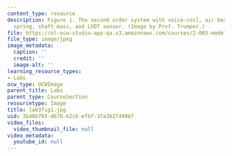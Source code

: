 ```yaml
---
content_type: resource
description: Figure 1. The second order system with voice-coil, air bearings, adjustable
  spring, shaft mass, and LVDT sensor. (Image by Prof. Trumper.)
file: https://ol-ocw-studio-app-qa.s3.amazonaws.com/courses/2-003-modeling-dynamics-and-control-i-spring-2005/3b40b703d67062c6efbf37a3b2f4996f_lab3fig1.jpg
file_type: image/jpeg
image_metadata:
  caption: ''
  credit: ''
  image-alt: ''
learning_resource_types:
- Labs
ocw_type: OCWImage
parent_title: Labs
parent_type: CourseSection
resourcetype: Image
title: lab3fig1.jpg
uid: 3b40b703-d670-62c6-efbf-37a3b2f4996f
video_files:
  video_thumbnail_file: null
video_metadata:
  youtube_id: null
---
```

